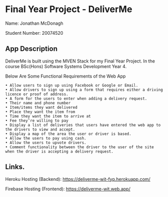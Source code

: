 # Final Year Project - DeliverMe

Name: Jonathan McDonagh

Student Number: 20074520

## App Description
DeliverMe is built using the MVEN Stack for my Final Year Project. In the course 
BSc(Hons) Software Systems Development Year 4.

Below Are Some Functional Requirements of the Web App

    • Allow users to sign up using Facebook or Google or Email.
    • Allow drivers to sign up using a form that requires either a driving licence or proof of address.
    • A form for the users to enter when adding a delivery request.
    • Their name and phone number
    • Item/items they want delivered
    • Place they want the item from
    • Time they want the item to arrive at
    • Fee they’re willing to pay
    • Display a list of deliveries that users have entered the web app to the drivers to view and accept.
    • Display a map of the area the user or driver is based.
    • Allow the users to pay using cash.
    • Allow the users to upvote drivers.
    • Comment functionality between the driver to the user of the site when the driver is accepting a delivery request.

## Links.

Heroku Hosting (Backend): https://deliverme-wit-fyp.herokuapp.com/

Firebase Hosting (Frontend): https://deliverme-wit.web.app/

